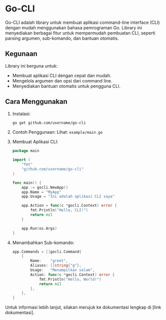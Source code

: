 # Go-CLI

Go-CLI adalah library untuk membuat aplikasi command-line interface (CLI) dengan mudah menggunakan bahasa pemrograman Go. Library ini menyediakan berbagai fitur untuk mempermudah pembuatan CLI, seperti parsing argumen, sub-komando, dan bantuan otomatis.

## Kegunaan
Library ini berguna untuk:
- Membuat aplikasi CLI dengan cepat dan mudah.
- Mengelola argumen dan opsi dari command line.
- Menyediakan bantuan otomatis untuk pengguna CLI.

## Cara Menggunakan
1. Instalasi:
   ```sh
   go get github.com/username/go-cli
   ```

2. Contoh Penggunaan:
   Lihat: `example/main.go`

3. Membuat Aplikasi CLI:
   ```go
   package main

   import (
       "fmt"
       "github.com/username/go-cli"
   )

   func main() {
       app := gocli.NewApp()
       app.Name = "MyApp"
       app.Usage = "Ini adalah aplikasi CLI saya"

       app.Action = func(c *gocli.Context) error {
           fmt.Println("Hello, CLI!")
           return nil
       }

       app.Run(os.Args)
   }
   ```

4. Menambahkan Sub-komando:
   ```go
   app.Commands = []gocli.Command{
       {
           Name:    "greet",
           Aliases: []string{"g"},
           Usage:   "Menampilkan salam",
           Action: func(c *gocli.Context) error {
               fmt.Println("Hello, World!")
               return nil
           },
       },
   }
   ```

Untuk informasi lebih lanjut, silakan merujuk ke dokumentasi lengkap di [link dokumentasi].